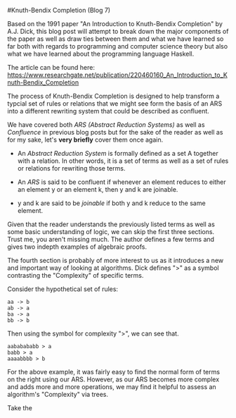 #Knuth-Bendix Completion (Blog 7)

Based on the 1991 paper "An Introduction to Knuth-Bendix Completion" by A.J. Dick, this blog post will attempt to break down the major components of the paper as 
well as draw ties between them and what we have learned so far both with regards to programming and computer science theory but also what we have learned about 
the programming language Haskell. 

The article can be found here: https://www.researchgate.net/publication/220460160_An_Introduction_to_Knuth-Bendix_Completion

The process of Knuth-Bendix Completion is designed to help transform a typcial set of rules or relations that we might see form the basis of an ARS into a different 
rewriting system that could be described as confluent. 

We have covered both *ARS (Abstract Reduction Systems)* as well as *Confluence* in previous blog posts but for the sake of the reader as well as for my sake, let's 
**very briefly** cover them once again. 

+ An *Abstract Reduction System* is formally defined as a set A together with a relation. In other words, it is a set of terms as well as a set of rules or 
relations for rewriting those terms. 

+ An *ARS* is said to be confluent if whenever an element reduces to either an element y or an element k, then y and k are joinable. 

+ y and k are said to be *joinable* if both y and k reduce to the same element. 

Given that the reader understands the previously listed terms as well as some basic understanding of logic, we can skip the first three sections. Trust me, you 
aren't missing much. The author defines a few terms and gives two indepth examples of algebraic proofs. 

The fourth section is probably of more interest to us as it introduces a new and 
important way of looking at algorithms. Dick defines ">" as a symbol contrasting the
"Complexity" of specific terms. 

Consider the hypothetical set of rules: 
```
aa -> b
ab -> a
ba -> a
bb -> b
```
Then using the symbol for complexity ">", we can see that. 
```
aababababb > a
babb > a
aaaabbbb > b
```
For the above example, it was fairly easy to find the normal form of terms on the 
right using our ARS. However, as our ARS becomes more complex and adds more and more 
operations, we may find it helpful to assess an algorithm's "Complexity" via trees. 

Take the 
